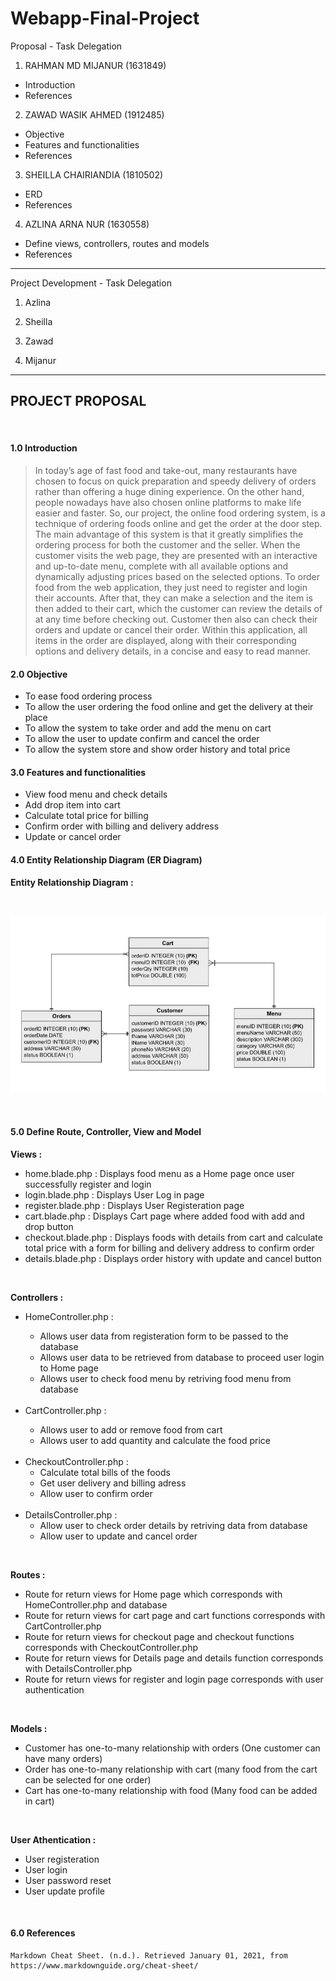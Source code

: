 # Webapp-Final-Project

Proposal - Task Delegation

1. RAHMAN MD MIJANUR (1631849)

- Introduction
- References

2. ZAWAD WASIK AHMED (1912485)

- Objective
- Features and functionalities
- References

3. SHEILLA CHAIRIANDIA (1810502)

- ERD
- References

4. AZLINA ARNA NUR (1630558)

- Define views, controllers, routes and models 
- References

---

Project Development - Task Delegation

1. Azlina

2. Sheilla

3. Zawad

4. Mijanur

---


## PROJECT PROPOSAL

<br> 

#### 1.0 Introduction

>  In today’s age of fast food and take-out, many restaurants have chosen to focus on quick preparation and speedy delivery of orders rather than offering a huge dining experience. On the other hand, people nowadays have also chosen online platforms to make life easier and faster. So, our project, the online food ordering system, is a technique of ordering foods online and get the order at the door step. The main advantage of this system is that it greatly simplifies the ordering process for both the customer and the seller. When the customer visits the web page, they are presented with an interactive and up-to-date menu, complete with all available options and dynamically adjusting prices based on the selected options. To order food from the web application, they just need to register and login their accounts. After that, they can make a selection and the item is then added to their cart, which the customer can review the details of at any time before checking out. Customer then also can check their orders and update or cancel their order. Within this application, all items in the order are displayed, along with their corresponding options and delivery details, in a concise and easy to read manner.

#### 2.0 Objective
 
   <ul>
   <li>To ease food ordering process</li>
   <li>To allow the user ordering the food online and get the delivery at their place</li>
   <li>To allow the system to take order and add the menu on cart</li>
   <li>To allow the user to update confirm and cancel the order</li>
   <li>To allow the system store and show order history and total price</li>
   </ul>

#### 3.0 Features and functionalities

   <ul>
   <li>View food menu and check details</li>
   <li>Add drop item into cart</li>
   <li>Calculate total price for billing</li>
   <li>Confirm order with billing and delivery address</li>
   <li>Update or cancel order</li>
   </ul>
 
#### 4.0 Entity Relationship Diagram (ER Diagram)
 **Entity Relationship Diagram :**

<br>

![Entity Relationship Diagram](/Resources/ERD.jpeg)

<br> 

#### 5.0 Define Route, Controller, View and Model

**Views :**

   <ul>
   <li>home.blade.php : Displays food menu as a Home page once user successfully register and login</li>
   <li>login.blade.php : Displays User Log in page</li>
   <li>register.blade.php : Displays User Registeration page</li>
   <li>cart.blade.php : Displays Cart page where added food with add and drop button</li>
   <li>checkout.blade.php : Displays foods with details from cart and calculate total price with a form for billing and delivery address to confirm order</li>
   <li>details.blade.php : Displays order history with update and cancel button</li>
   </ul>
   
<br>

**Controllers :**

   <ul>
   <li> HomeController.php :</li>
   <ul>
   <li> Allows user data from registeration form to be passed to the database</li>
   <li> Allows user data to be retrieved from database to proceed user login to Home page</li>
   <li> Allows user to check food menu by retriving food menu from database</li>
   </ul>
   <br>
   <li> CartController.php : </li>
   <ul> 
   <li> Allows user to add or remove food from cart</li>
   <li> Allows user to add quantity and calculate the food price</li>
   </ul>
   <br>
   <li> CheckoutController.php :
   <ul>
   <li> Calculate total bills of the foods</li>
   <li> Get user delivery and billing adress</li>
   <li> Allow user to confirm order</li>
   </ul>
   <br>
   <li> DetailsController.php :
   <ul>
   <li> Allow user to check order details by retriving data from database</li>
   <li> Allow user to update and cancel order</li>
   </ul>

   </ul>
  
 <br>

**Routes :**

   <ul>
   <li>Route for return views for Home page which corresponds with HomeController.php and database</li>
   <li>Route for return views for cart page and cart functions corresponds with CartController.php</li>
   <li>Route for return views for checkout page and checkout functions corresponds with CheckoutController.php</li>
   <li>Route for return views for Details page and details function corresponds with DetailsController.php
   </li>
   <li>Route for return views for register and login page corresponds with user authentication</li>
   </ul>
   
 <br>
 
**Models :**

   <ul>
   <li> Customer has one-to-many relationship with orders (One customer can have many orders)</li>
   <li> Order has one-to-many relationship with cart (many food from the cart can be selected for one order)
   </li>
   <li> Cart has one-to-many relationship with food (Many food can be added in cart)
   </ul>

<br> 

**User Athentication :**

   <ul>
   <li> User registeration
   <li> User login
   <li> User password reset
   <li> User update profile
   </ul>
 
 <br>

#### 6.0 References

    Markdown Cheat Sheet. (n.d.). Retrieved January 01, 2021, from https://www.markdownguide.org/cheat-sheet/
